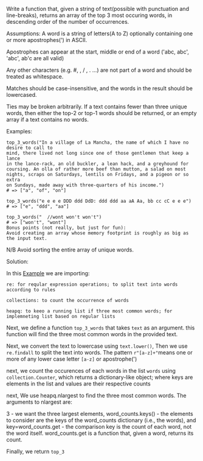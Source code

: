 Write a function that, given a string of text(possible with punctuation and line-breaks), returns an array of the top 3 most occuring words, in descending order of the number of occurrences.

Assumptions:
A word is a string of letters(A to Z) optionally containing one or more apostrophes(') in ASCII.

Apostrophes can appear at the start, middle or end of a word ('abc, abc', 'abc', ab'c are all valid)

Any other characters (e.g. #, \, / , . ...) are not part of a word and should be treated as whitespace.

Matches should be case-insensitive, and the words in the result should be lowercased.

Ties may be broken arbitrarily.
If a text contains fewer than three unique words, then either the top-2 or top-1 words should be returned, or an empty array if a text contains no words.

Examples:

```
top_3_words("In a village of La Mancha, the name of which I have no desire to call to
mind, there lived not long since one of those gentlemen that keep a lance
in the lance-rack, an old buckler, a lean hack, and a greyhound for
coursing. An olla of rather more beef than mutton, a salad on most
nights, scraps on Saturdays, lentils on Fridays, and a pigeon or so extra
on Sundays, made away with three-quarters of his income.")
# => ["a", "of", "on"]

top_3_words("e e e e DDD ddd DdD: ddd ddd aa aA Aa, bb cc cC e e e")
# => ["e", "ddd", "aa"]

top_3_words("  //wont won't won't")
# => ["won't", "wont"]
Bonus points (not really, but just for fun):
Avoid creating an array whose memory footprint is roughly as big as the input text.

```

N/B Avoid sorting the entire array of unique words.

Solution:

In this [Example]() we are importing:
```
re: for reqular expression operations; to split text into words according to rules

collections: to count the occurrence of words

heapq: to keeo a running list if three most common words; for implemneting list based on regular lists

```
Next, we define a function `top_3_words` that takes `text` as an argument.
this function will find the three most common words in the provided text.

Next, we convert the text to lowercase using `text.lower()`, Then we use `re.findall` to split the text into words. The pattern `r"[a-z]+"`means one or more of any lower case letter `[a-z]` or apostrophe(')

next, we count the occurences of each words in the list `words` using `collection.Counter`, which returns a dictionary-like object; where keys are elements in  the list and values are their respective counts

next, We use heapq.nlargest to find the three most common words. The arguments to nlargest are:

3 - we want the three largest elements,
word_counts.keys() - the elements to consider are the keys of the word_counts dictionary (i.e., the words), and
key=word_counts.get - the comparison key is the count of each word, not the word itself. word_counts.get is a function that, given a word, returns its count.

Finally, we return `top_3`